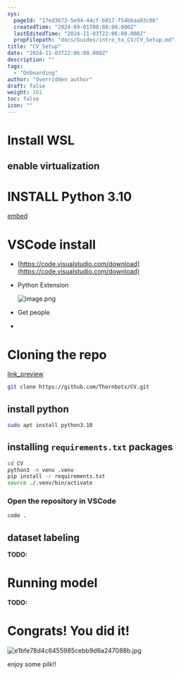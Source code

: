 ```yaml
---
sys:
  pageId: "17ed3673-5e94-44cf-b817-f54bbaa03c06"
  createdTime: "2024-09-01T00:08:00.000Z"
  lastEditedTime: "2024-11-03T22:06:00.000Z"
  propFilepath: "docs/Guides/intro_to_CV/CV_Setup.md"
title: "CV_Setup"
date: "2024-11-03T22:06:00.000Z"
description: ""
tags:
  - "Onboarding"
author: "Overridden author"
draft: false
weight: 161
toc: false
icon: ""
---
```


# Install WSL

## enable virtualization

# INSTALL Python 3.10

[embed](https://www.rose-hulman.edu/class/csse/csse132/2425a/labs/prelab1-wsl2.html)

# VSCode install

- [https://code.visualstudio.com/download](https://code.visualstudio.com/download)
- Python Extension

	![image.png](https://prod-files-secure.s3.us-west-2.amazonaws.com/d518164a-d88e-44d1-a4ee-3adb3bd8bce0/d82b6650-a5e4-4d3c-b8c9-93d817dae00e/image.png?X-Amz-Algorithm=AWS4-HMAC-SHA256&X-Amz-Content-Sha256=UNSIGNED-PAYLOAD&X-Amz-Credential=ASIAZI2LB466WOVKN4OT%2F20250624%2Fus-west-2%2Fs3%2Faws4_request&X-Amz-Date=20250624T091144Z&X-Amz-Expires=3600&X-Amz-Security-Token=IQoJb3JpZ2luX2VjEDAaCXVzLXdlc3QtMiJGMEQCIGAVUdbUCJiGiYlfp56CqC%2BGke%2BjhWnAZ%2BwyZSyIOIL6AiA12L4PtPrWbhj0dINaBel%2F0OBxqx5kVxvqsNcuuS72GSr%2FAwgpEAAaDDYzNzQyMzE4MzgwNSIMmYOstvu6K5c7uyxVKtwDjjYBcgvTnN4TmHaYRVQvUpNiBkLHa8V0fBMcaCw%2FfKET4fDXJlf15nzgaw%2BQjot8ml1a0o%2Fq%2B2t1Fw8qy6eyKu%2FSAQilVLdn6D40PJal%2FQzLtOcm98VgJtRvW%2FMH4B2ncjl183qXx5rxuBPssmm34du1PX1GRVDSuna6OoEQwyQrujVNVJLrtkVnQFTG0keiq1Eoekdq0ofI13uZQO1K2vDa00VICTSTHmK85fePczeOWbX6cxr6OuTwOkmlqSzgHN2nxoFFHiHDFla6Oyfiar6G2MpHkgAfu4ClWFqeyAdDcCQrfX1O3EHvbM0WKOVaYgr3JuGpAkR2zRJLEJ32gJKmPbVpCoCDF7GCQK5ogMUtvPEOpblMLzf2WIbBaVq9usGwQ%2BAlgclQNpVZvOKscpQfNwuy%2B7dEPWe98kvV9z%2FvmVOyalbb36dtfpxcwNLyMQe0aPlMyS6F0iWvy2QXItcVanGQGwvGe%2FN3ciuzFlG4SeYnq1rpfMEl%2BALORSoHgC0wbsHws7%2Ft9P1Geq3bFXQijZSBVHT%2FH1Cg9UWeISW7i%2F8%2F2Xmxunpx19kio6WsKjyVeXDFjz%2FUQBqXgixYfcEGgyd7clveYHTqLEC0usygadR8v3SX%2F43C67IwxLLpwgY6pgEpCrYyFfAmfIQbWcfTxZAp6NFZ4EWM47HfYQYgd3HmG30Eyz06%2FxW8Bpjp5z%2FaLGF9TWaTai8nmf1ZaA3LY00rPcAE7Frif3y4a0tJK%2FrnpF%2FAI%2Ba5%2FV2w6wWed%2FJNChKPOK1067GHnhpqh%2F2z2J%2FPX8lF1No0haD8Nh37LM0kwiwBiQKi8W149Tge1X4HNXu2y4h4pVJKW0LLttTyc%2FpxP5Jmykb7&X-Amz-Signature=c1378532374a32967d2c02b69d24d46efa2b52afb12d33d03c3c52e517e289bc&X-Amz-SignedHeaders=host&x-amz-checksum-mode=ENABLED&x-id=GetObject)
- Get people
- 

# Cloning the repo

[link_preview](https://github.com/Thornbots/CV/)

```bash
git clone https://github.com/Thornbots/CV.git
```

## install python

```bash
sudo apt install python3.10
```

## installing `requirements.txt` packages

```bash
cd CV
python3 -m venv .venv
pip install -r requirements.txt
source ./.venv/bin/activate
```

### Open the repository in VSCode

```bash
code .
```

## dataset labeling  

**TODO:**

# Running model

**TODO:**

# Congrats! You did it!

![e1bfe78d4c6455985cebb9d6a247088b.jpg](https://prod-files-secure.s3.us-west-2.amazonaws.com/d518164a-d88e-44d1-a4ee-3adb3bd8bce0/7d1ce04e-65d6-40c8-814d-754280e9515a/e1bfe78d4c6455985cebb9d6a247088b.jpg?X-Amz-Algorithm=AWS4-HMAC-SHA256&X-Amz-Content-Sha256=UNSIGNED-PAYLOAD&X-Amz-Credential=ASIAZI2LB466ZITZGMNZ%2F20250624%2Fus-west-2%2Fs3%2Faws4_request&X-Amz-Date=20250624T091135Z&X-Amz-Expires=3600&X-Amz-Security-Token=IQoJb3JpZ2luX2VjEDAaCXVzLXdlc3QtMiJHMEUCIB03uipt1RBopaHaleCXZuO341LK9tRltW7qNp9L80v1AiEAzKpJJdsnA5EEhta%2B9GlAAChytKfuVYdhcPTmlKRC%2F2Qq%2FwMIKRAAGgw2Mzc0MjMxODM4MDUiDPJZUv9twtmORvh3%2FSrcA7t3klC8anHL%2B8RBSl7Iswm%2BX34%2FQWfeRKPcbhE5ThyzzvFTzPHWm8cdm6FAcmcEi%2FNLFYJaBJ9QfrqlfZFuO4DQ92lD7r1DHrKodPnJYqi6kXxBqOpdIq41so%2BaVvLAIpaAdXGd3pKbU%2BawLkLYyYnCp2Pg1AHt0a2bNWK5MOK7%2Bx2zYsb96f%2Bd3iPlPe%2B5DBLSoMq8kVj6VL8vwS6f5nLJWsA7lIljxfKKlMK87jqhs8cLe0DTksoxBrDId23tyAu2bLsUibG4F%2Bxm7Ap1zFnfJREtqOaXsOGkYluUn3cIj89sfcG%2BVaYWlPN0CC%2FfeFiiSsfTccsUH7%2B7NKtpmyZI%2BJYCb4RDO8lDciRaL%2FWTx3%2FQDny15AjcsHZCvBLEc3vJLWVR6ov3b%2Fyc7vXDpX%2B5veD01OuJARLOW0cbswKTedad0wCDAtc2mj%2BDEbj6Sl%2FeVCJtZRpVIiYgU%2FWReW8jvBImBPkO489KGzqM4j%2Berb6HnFpxZTGtfTsW7D3SwVN4Sl8rKApxqtwkj7IBO%2Fo98%2Bn61owC%2FBIkl6z%2B5Zh78lTl9cY8wMD2RZpn1BvHng%2Btmk6QJkLS2zfYE5jl%2FwV7vSEz87sioEeTJqT8z%2BuWkFLOFxBLSZYuDeVuMIOy6cIGOqUB9%2FvM0sr%2BcHebYb7VEZsQQx5qpv12nTOSWxORQ5wcUip5ZuL55JeVJd4FkNjXh%2FPvBdYTXn3nNnn5GZA7MeQbo7G1jKYYnROwUT0x7sXs9Hl3Lgrg42xeD%2B2kmHQgeN438Ym%2BoyGuY%2BM6D6GOfmCM4arcqzELWheM68JlqNwcAjvdKH25Ei5gccSmEId8RNujj9UcVZFK3gOhXGWDN4lD8d5fpKiv&X-Amz-Signature=7bc6af91a0f8a57e8c4ea7e17f9b817a1af5cf307e4076c4d9f8def2b4da8346&X-Amz-SignedHeaders=host&x-amz-checksum-mode=ENABLED&x-id=GetObject)

enjoy some pilk!!
